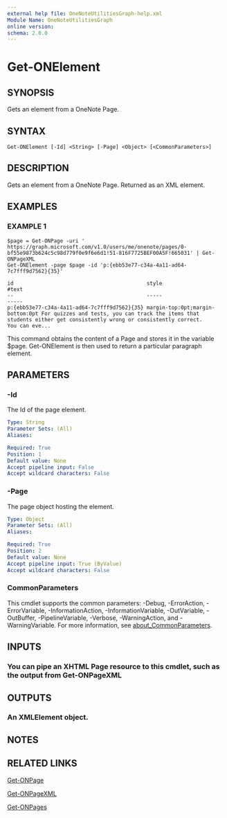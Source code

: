 ```yaml
---
external help file: OneNoteUtilitiesGraph-help.xml
Module Name: OneNoteUtilitiesGraph
online version:
schema: 2.0.0
---
```


# Get-ONElement

## SYNOPSIS
Gets an element from a OneNote Page.

## SYNTAX

```
Get-ONElement [-Id] <String> [-Page] <Object> [<CommonParameters>]
```

## DESCRIPTION
Gets an element from a OneNote Page.
Returned as an XML element.

## EXAMPLES

### EXAMPLE 1
```
$page = Get-ONPage -uri ' https://graph.microsoft.com/v1.0/users/me/onenote/pages/0-bf55e9873b624c5c98d779f0e9f6e6d1!51-816F7725BEF00A5F!665031' | Get-ONPageXML
Get-ONElement -page $page -id 'p:{ebb53e77-c34a-4a11-ad64-7c7fff9d7562}{35}'

id                                           style                            #text
--                                           -----                            -----
p:{ebb53e77-c34a-4a11-ad64-7c7fff9d7562}{35} margin-top:0pt;margin-bottom:0pt For quizzes and tests, you can track the items that students either get consistently wrong or consistently correct.
You can eve...
```

This command obtains the content of a Page and stores it in the variable $page.
Get-ONElement is then used to return a particular paragraph element.

## PARAMETERS

### -Id
The Id of the page element.

```yaml
Type: String
Parameter Sets: (All)
Aliases:

Required: True
Position: 1
Default value: None
Accept pipeline input: False
Accept wildcard characters: False
```

### -Page
The page object hosting the element.

```yaml
Type: Object
Parameter Sets: (All)
Aliases:

Required: True
Position: 2
Default value: None
Accept pipeline input: True (ByValue)
Accept wildcard characters: False
```

### CommonParameters
This cmdlet supports the common parameters: -Debug, -ErrorAction, -ErrorVariable, -InformationAction, -InformationVariable, -OutVariable, -OutBuffer, -PipelineVariable, -Verbose, -WarningAction, and -WarningVariable. For more information, see [about_CommonParameters](http://go.microsoft.com/fwlink/?LinkID=113216).

## INPUTS

### You can pipe an XHTML Page resource to this cmdlet, such as the output from Get-ONPageXML
## OUTPUTS

### An XMLElement object.
## NOTES

## RELATED LINKS

[Get-ONPage]()

[Get-ONPageXML]()

[Get-ONPages]()

